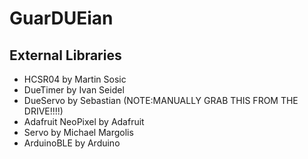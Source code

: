 # GuarDUEian


## External Libraries
- HCSR04 by Martin Sosic
- DueTimer by Ivan Seidel
- DueServo by Sebastian (NOTE:MANUALLY GRAB THIS FROM THE DRIVE!!!!)
- Adafruit NeoPixel by Adafruit 
- Servo by Michael Margolis 
- ArduinoBLE by Arduino